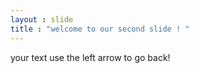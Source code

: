 ```yaml
---
layout : slide
title : "welcome to our second slide ! "
---
```

your text
use the left arrow to go back!
